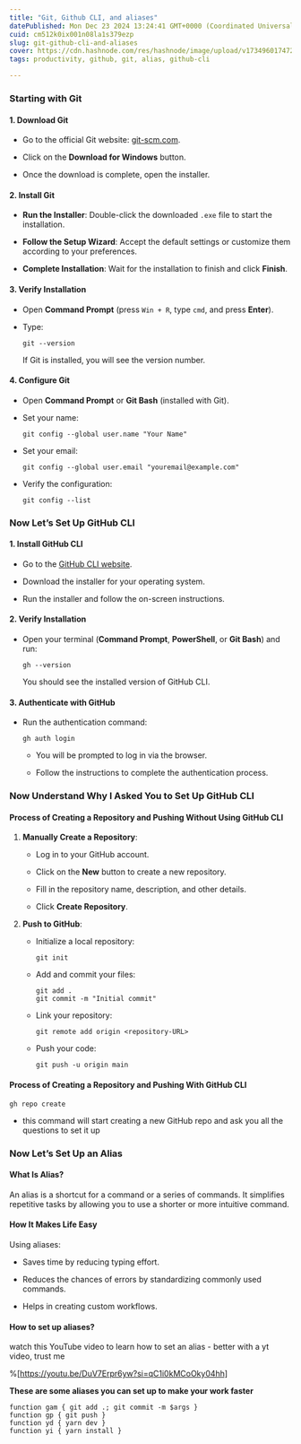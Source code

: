 ```yaml
---
title: "Git, Github CLI, and aliases"
datePublished: Mon Dec 23 2024 13:24:41 GMT+0000 (Coordinated Universal Time)
cuid: cm512k0ix001n08la1s379ezp
slug: git-github-cli-and-aliases
cover: https://cdn.hashnode.com/res/hashnode/image/upload/v1734960174724/e475f7fb-a0b4-4b71-bca7-6e4b31ee4e98.jpeg
tags: productivity, github, git, alias, github-cli

---
```


### Starting with Git

#### 1\. Download Git

* Go to the official Git website: [git-scm.com](https://git-scm.com/).
    
* Click on the **Download for Windows** button.
    
* Once the download is complete, open the installer.
    

#### 2\. Install Git

* **Run the Installer**: Double-click the downloaded `.exe` file to start the installation.
    
* **Follow the Setup Wizard**: Accept the default settings or customize them according to your preferences.
    
* **Complete Installation**: Wait for the installation to finish and click **Finish**.
    

#### 3\. Verify Installation

* Open **Command Prompt** (press `Win + R`, type `cmd`, and press **Enter**).
    
* Type:
    
    ```plaintext
    git --version
    ```
    
    If Git is installed, you will see the version number.
    

#### 4\. Configure Git

* Open **Command Prompt** or **Git Bash** (installed with Git).
    
* Set your name:
    
    ```plaintext
    git config --global user.name "Your Name"
    ```
    
* Set your email:
    
    ```plaintext
    git config --global user.email "youremail@example.com"
    ```
    
* Verify the configuration:
    
    ```plaintext
    git config --list
    ```
    

### Now Let’s Set Up GitHub CLI

#### 1\. Install GitHub CLI

* Go to the [GitHub CLI website](https://cli.github.com/).
    
* Download the installer for your operating system.
    
* Run the installer and follow the on-screen instructions.
    

#### 2\. Verify Installation

* Open your terminal (**Command Prompt**, **PowerShell**, or **Git Bash**) and run:
    
    ```plaintext
    gh --version
    ```
    
    You should see the installed version of GitHub CLI.
    

#### 3\. Authenticate with GitHub

* Run the authentication command:
    
    ```plaintext
    gh auth login
    ```
    
    * You will be prompted to log in via the browser.
        
    * Follow the instructions to complete the authentication process.
        

### Now Understand Why I Asked You to Set Up GitHub CLI

#### Process of Creating a Repository and Pushing Without Using GitHub CLI

1. **Manually Create a Repository**:
    
    * Log in to your GitHub account.
        
    * Click on the **New** button to create a new repository.
        
    * Fill in the repository name, description, and other details.
        
    * Click **Create Repository**.
        
2. **Push to GitHub**:
    
    * Initialize a local repository:
        
        ```plaintext
        git init
        ```
        
    * Add and commit your files:
        
        ```plaintext
        git add .
        git commit -m "Initial commit"
        ```
        
    * Link your repository:
        
        ```plaintext
        git remote add origin <repository-URL>
        ```
        
    * Push your code:
        
        ```plaintext
        git push -u origin main
        ```
        

#### Process of Creating a Repository and Pushing With GitHub CLI

```plaintext
gh repo create 
```

* this command will start creating a new GitHub repo and ask you all the questions to set it up
    

### Now Let’s Set Up an Alias

#### What Is Alias?

An alias is a shortcut for a command or a series of commands. It simplifies repetitive tasks by allowing you to use a shorter or more intuitive command.

#### How It Makes Life Easy

Using aliases:

* Saves time by reducing typing effort.
    
* Reduces the chances of errors by standardizing commonly used commands.
    
* Helps in creating custom workflows.
    

#### How to set up aliases?  

watch this YouTube video to learn how to set an alias - better with a yt video, trust me

%[https://youtu.be/DuV7Erpr6yw?si=qC1i0kMCoOky04hh] 

**These are some aliases you can set up to make your work faster**

```plaintext
function gam { git add .; git commit -m $args }
function gp { git push }
function yd { yarn dev }
function yi { yarn install }
```